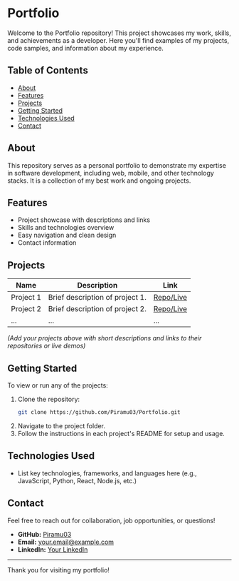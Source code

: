 # Portfolio

Welcome to the Portfolio repository! This project showcases my work, skills, and achievements as a developer. Here you'll find examples of my projects, code samples, and information about my experience.

## Table of Contents

- [About](#about)
- [Features](#features)
- [Projects](#projects)
- [Getting Started](#getting-started)
- [Technologies Used](#technologies-used)
- [Contact](#contact)

## About

This repository serves as a personal portfolio to demonstrate my expertise in software development, including web, mobile, and other technology stacks. It is a collection of my best work and ongoing projects.

## Features

- Project showcase with descriptions and links
- Skills and technologies overview
- Easy navigation and clean design
- Contact information

## Projects

| Name        | Description                         | Link          |
|-------------|-------------------------------------|---------------|
| Project 1   | Brief description of project 1.      | [Repo/Live]() |
| Project 2   | Brief description of project 2.      | [Repo/Live]() |
| ...         | ...                                 | ...           |

*(Add your projects above with short descriptions and links to their repositories or live demos)*

## Getting Started

To view or run any of the projects:

1. Clone the repository:
    ```bash
    git clone https://github.com/Piramu03/Portfolio.git
    ```
2. Navigate to the project folder.
3. Follow the instructions in each project's README for setup and usage.

## Technologies Used

- List key technologies, frameworks, and languages here (e.g., JavaScript, Python, React, Node.js, etc.)

## Contact

Feel free to reach out for collaboration, job opportunities, or questions!

- **GitHub:** [Piramu03](https://github.com/Piramu03)
- **Email:** your.email@example.com
- **LinkedIn:** [Your LinkedIn](#)

---

Thank you for visiting my portfolio!
